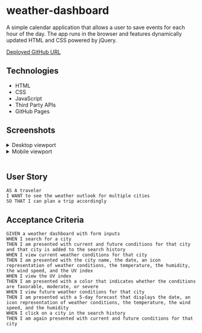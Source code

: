 # weather-dashboard

A simple calendar application that allows a user to save events for each hour of the day. The app runs in the browser and features dynamically updated HTML and CSS powered by jQuery.

[Deployed GitHub URL](...)

## Technologies

- HTML
- CSS
- JavaScript
  <!-- - Objects
  - Loops
  - Conditional Statements
- Web APIs
  <!-- - Local Storage -->
- Third Party APIs
  <!-- - jQuery
    - Event Listeners
    - Template Strings
    - Document Loading
    - Attributes
    - Targeting
  - Bootstrap
  - Moment.js -->
- GitHub Pages

## Screenshots

<details>
<summary>Desktop viewport</summary>

![desktop-viewport](...)

</details>

<details>
<summary>Mobile viewport</summary>

![mobile-viewport](...)

</details>
</br>

## User Story

```
AS A traveler
I WANT to see the weather outlook for multiple cities
SO THAT I can plan a trip accordingly
```

## Acceptance Criteria

```
GIVEN a weather dashboard with form inputs
WHEN I search for a city
THEN I am presented with current and future conditions for that city and that city is added to the search history
WHEN I view current weather conditions for that city
THEN I am presented with the city name, the date, an icon representation of weather conditions, the temperature, the humidity, the wind speed, and the UV index
WHEN I view the UV index
THEN I am presented with a color that indicates whether the conditions are favorable, moderate, or severe
WHEN I view future weather conditions for that city
THEN I am presented with a 5-day forecast that displays the date, an icon representation of weather conditions, the temperature, the wind speed, and the humidity
WHEN I click on a city in the search history
THEN I am again presented with current and future conditions for that city
```
